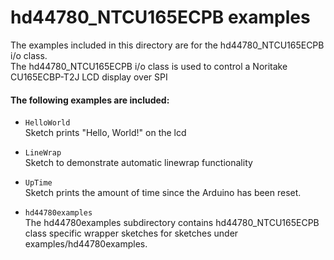 hd44780_NTCU165ECPB examples
=======================

The examples included in this directory are for the hd44780_NTCU165ECPB i/o class.<br>
The hd44780_NTCU165ECPB i/o class is used to control a Noritake CU165ECBP-T2J LCD display over SPI


#### The following examples are included:

- `HelloWorld`<br>
Sketch prints "Hello, World!" on the lcd

- `LineWrap`<br>
Sketch to demonstrate automatic linewrap functionality

- `UpTime`<br>
Sketch prints the amount of time since the Arduino has been reset.

- `hd44780examples`<br>
The hd44780examples subdirectory contains
hd44780_NTCU165ECPB class specific wrapper sketches for sketches under
examples/hd44780examples.
